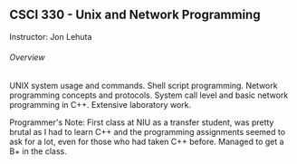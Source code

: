 ## CSCI 330 - Unix and Network Programming
Instructor: Jon Lehuta
###### Overview
UNIX system usage and commands. Shell script programming. Network programming concepts and protocols. System call level and basic network programming in C++. Extensive laboratory work.

Programmer's Note: First class at NIU as a transfer student, was pretty brutal as I had to learn C++ and the programming assignments seemed to ask for a lot, even for those who had taken C++ before. Managed to get a B+ in the class.
